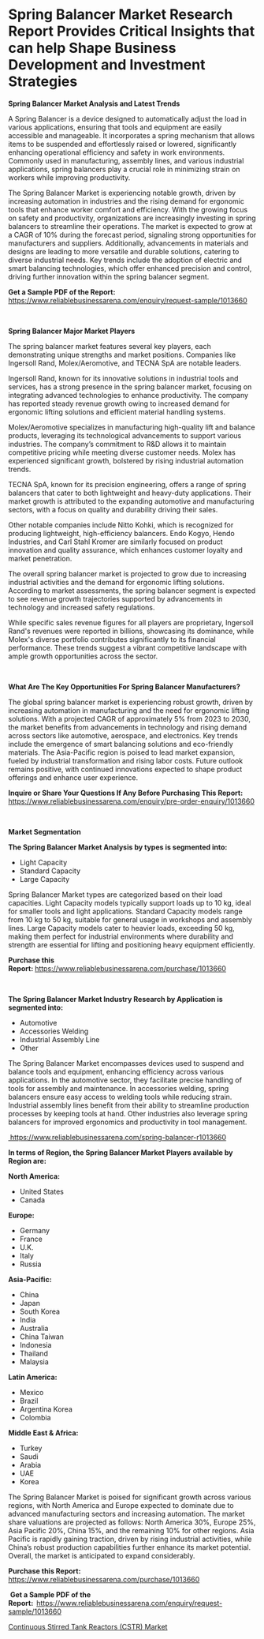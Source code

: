 <p><h1>Spring Balancer Market Research Report Provides Critical Insights that can help Shape Business Development and Investment Strategies</h1></p><p><strong>Spring Balancer Market Analysis and Latest Trends</strong></p>
<p><p>A Spring Balancer is a device designed to automatically adjust the load in various applications, ensuring that tools and equipment are easily accessible and manageable. It incorporates a spring mechanism that allows items to be suspended and effortlessly raised or lowered, significantly enhancing operational efficiency and safety in work environments. Commonly used in manufacturing, assembly lines, and various industrial applications, spring balancers play a crucial role in minimizing strain on workers while improving productivity.</p><p>The Spring Balancer Market is experiencing notable growth, driven by increasing automation in industries and the rising demand for ergonomic tools that enhance worker comfort and efficiency. With the growing focus on safety and productivity, organizations are increasingly investing in spring balancers to streamline their operations. The market is expected to grow at a CAGR of 10% during the forecast period, signaling strong opportunities for manufacturers and suppliers. Additionally, advancements in materials and designs are leading to more versatile and durable solutions, catering to diverse industrial needs. Key trends include the adoption of electric and smart balancing technologies, which offer enhanced precision and control, driving further innovation within the spring balancer segment.</p></p>
<p><strong>Get a Sample PDF of the Report:&nbsp;</strong> <a href="https://www.reliablebusinessarena.com/enquiry/request-sample/1013660?utm_campaign=2397&utm_medium=2&utm_source=Github&utm_content=ia&utm_term=28022025&utm_id=spring-balancer">https://www.reliablebusinessarena.com/enquiry/request-sample/1013660</a></p>
<p>&nbsp;</p>
<p><strong>Spring Balancer Major Market Players</strong></p>
<p><p>The spring balancer market features several key players, each demonstrating unique strengths and market positions. Companies like Ingersoll Rand, Molex/Aeromotive, and TECNA SpA are notable leaders.</p><p>Ingersoll Rand, known for its innovative solutions in industrial tools and services, has a strong presence in the spring balancer market, focusing on integrating advanced technologies to enhance productivity. The company has reported steady revenue growth owing to increased demand for ergonomic lifting solutions and efficient material handling systems.</p><p>Molex/Aeromotive specializes in manufacturing high-quality lift and balance products, leveraging its technological advancements to support various industries. The company’s commitment to R&D allows it to maintain competitive pricing while meeting diverse customer needs. Molex has experienced significant growth, bolstered by rising industrial automation trends.</p><p>TECNA SpA, known for its precision engineering, offers a range of spring balancers that cater to both lightweight and heavy-duty applications. Their market growth is attributed to the expanding automotive and manufacturing sectors, with a focus on quality and durability driving their sales. </p><p>Other notable companies include Nitto Kohki, which is recognized for producing lightweight, high-efficiency balancers. Endo Kogyo, Hendo Industries, and Carl Stahl Kromer are similarly focused on product innovation and quality assurance, which enhances customer loyalty and market penetration.</p><p>The overall spring balancer market is projected to grow due to increasing industrial activities and the demand for ergonomic lifting solutions. According to market assessments, the spring balancer segment is expected to see revenue growth trajectories supported by advancements in technology and increased safety regulations.</p><p>While specific sales revenue figures for all players are proprietary, Ingersoll Rand's revenues were reported in billions, showcasing its dominance, while Molex's diverse portfolio contributes significantly to its financial performance. These trends suggest a vibrant competitive landscape with ample growth opportunities across the sector.</p></p>
<p>&nbsp;</p>
<p><strong>What Are The Key Opportunities For Spring Balancer Manufacturers?</strong></p>
<p><p>The global spring balancer market is experiencing robust growth, driven by increasing automation in manufacturing and the need for ergonomic lifting solutions. With a projected CAGR of approximately 5% from 2023 to 2030, the market benefits from advancements in technology and rising demand across sectors like automotive, aerospace, and electronics. Key trends include the emergence of smart balancing solutions and eco-friendly materials. The Asia-Pacific region is poised to lead market expansion, fueled by industrial transformation and rising labor costs. Future outlook remains positive, with continued innovations expected to shape product offerings and enhance user experience.</p></p>
<p><strong>Inquire or Share Your Questions If Any Before Purchasing This Report:</strong> <a href="https://www.reliablebusinessarena.com/enquiry/pre-order-enquiry/1013660?utm_campaign=2397&utm_medium=2&utm_source=Github&utm_content=ia&utm_term=28022025&utm_id=spring-balancer">https://www.reliablebusinessarena.com/enquiry/pre-order-enquiry/1013660</a></p>
<p>&nbsp;</p>
<p><strong>Market Segmentation</strong></p>
<p><strong>The Spring Balancer Market Analysis by types is segmented into:</strong></p>
<p><ul><li>Light Capacity</li><li>Standard Capacity</li><li>Large Capacity</li></ul></p>
<p><p>Spring Balancer Market types are categorized based on their load capacities. Light Capacity models typically support loads up to 10 kg, ideal for smaller tools and light applications. Standard Capacity models range from 10 kg to 50 kg, suitable for general usage in workshops and assembly lines. Large Capacity models cater to heavier loads, exceeding 50 kg, making them perfect for industrial environments where durability and strength are essential for lifting and positioning heavy equipment efficiently.</p></p>
<p><strong>Purchase this Report:&nbsp;</strong><a href="https://www.reliablebusinessarena.com/purchase/1013660?utm_campaign=2397&utm_medium=2&utm_source=Github&utm_content=ia&utm_term=28022025&utm_id=spring-balancer">https://www.reliablebusinessarena.com/purchase/1013660</a></p>
<p>&nbsp;</p>
<p><strong>The Spring Balancer Market Industry Research by Application is segmented into:</strong></p>
<p><ul><li>Automotive</li><li>Accessories Welding</li><li>Industrial Assembly Line</li><li>Other</li></ul></p>
<p><p>The Spring Balancer Market encompasses devices used to suspend and balance tools and equipment, enhancing efficiency across various applications. In the automotive sector, they facilitate precise handling of tools for assembly and maintenance. In accessories welding, spring balancers ensure easy access to welding tools while reducing strain. Industrial assembly lines benefit from their ability to streamline production processes by keeping tools at hand. Other industries also leverage spring balancers for improved ergonomics and productivity in tool management.</p></p>
<p><a href="https://www.reliablebusinessarena.com/spring-balancer-r1013660?utm_campaign=2397&utm_medium=2&utm_source=Github&utm_content=ia&utm_term=28022025&utm_id=spring-balancer">&nbsp;https://www.reliablebusinessarena.com/spring-balancer-r1013660</a></p>
<p><strong>In terms of Region, the Spring Balancer Market Players available by Region are:</strong></p>
<p>
    <p> <strong> North America: </strong>
        <ul>
            <li>United States</li>
            <li>Canada</li>
        </ul>
        </p> 
    <p> <strong> Europe: </strong>
        <ul>
            <li>Germany</li>
            <li>France</li>
            <li>U.K.</li>
            <li>Italy</li>
            <li>Russia</li>
        </ul>
        </p> 
    <p> <strong> Asia-Pacific: </strong>
        <ul>
            <li>China</li>
            <li>Japan</li>
            <li>South Korea</li>
            <li>India</li>
            <li>Australia</li>
            <li>China Taiwan</li>
            <li>Indonesia</li>
            <li>Thailand</li>
            <li>Malaysia</li>
        </ul>
        </p> 
    <p> <strong> Latin America: </strong>
        <ul>
            <li>Mexico</li>
            <li>Brazil</li>
            <li>Argentina Korea</li>
            <li>Colombia</li>
        </ul>
        </p> 
    <p> <strong> Middle East & Africa: </strong>
        <ul>
            <li>Turkey</li>
            <li>Saudi</li>
            <li>Arabia</li>
            <li>UAE</li>
            <li>Korea</li>
        </ul>
    </p>
    </p>
<p><p>The Spring Balancer Market is poised for significant growth across various regions, with North America and Europe expected to dominate due to advanced manufacturing sectors and increasing automation. The market share valuations are projected as follows: North America 30%, Europe 25%, Asia Pacific 20%, China 15%, and the remaining 10% for other regions. Asia Pacific is rapidly gaining traction, driven by rising industrial activities, while China’s robust production capabilities further enhance its market potential. Overall, the market is anticipated to expand considerably.</p></p>
<p><strong>Purchase this Report: </strong><a href="https://www.reliablebusinessarena.com/purchase/1013660?utm_campaign=2397&utm_medium=2&utm_source=Github&utm_content=ia&utm_term=28022025&utm_id=spring-balancer">https://www.reliablebusinessarena.com/purchase/1013660</a></p>
<p>&nbsp;<strong>Get a Sample PDF of the Report:&nbsp;&nbsp;</strong><a href="https://www.reliablebusinessarena.com/enquiry/request-sample/1013660?utm_campaign=2397&utm_medium=2&utm_source=Github&utm_content=ia&utm_term=28022025&utm_id=spring-balancer">https://www.reliablebusinessarena.com/enquiry/request-sample/1013660</a></p>
<p><strong></strong></p>
<p><p><a href="https://github.com/gasiorgary79/Market-Research-Report-List-1/blob/main/continuous-stirred-tank-reactors-cstr-market.md?utm_campaign=2397&utm_medium=2&utm_source=Github&utm_content=ia&utm_term=28022025&utm_id=spring-balancer">Continuous Stirred Tank Reactors (CSTR) Market</a></p></p>